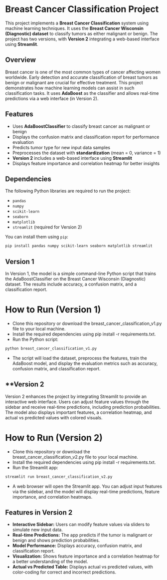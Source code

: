 # **Breast Cancer Classification Project**

This project implements a **Breast Cancer Classification** system using machine learning techniques. It uses the **Breast Cancer Wisconsin (Diagnostic) dataset** to classify tumors as either malignant or benign. The project has two versions, with **Version 2** integrating a web-based interface using **Streamlit**.

## **Overview**

Breast cancer is one of the most common types of cancer affecting women worldwide. Early detection and accurate classification of breast tumors as benign or malignant are crucial for effective treatment. This project demonstrates how machine learning models can assist in such classification tasks. It uses **AdaBoost** as the classifier and allows real-time predictions via a web interface (in Version 2).

## **Features**

- Uses **AdaBoostClassifier** to classify breast cancer as malignant or benign
- Displays the confusion matrix and classification report for performance evaluation
- Predicts tumor type for new input data samples
- Preprocesses the dataset with **standardization** (mean = 0, variance = 1)
- **Version 2** includes a web-based interface using **Streamlit**
- Displays feature importance and correlation heatmap for better insights

## **Dependencies**

The following Python libraries are required to run the project:

- `pandas`
- `numpy`
- `scikit-learn`
- `seaborn`
- `matplotlib`
- `streamlit` (required for Version 2)

You can install them using `pip`:

```bash
pip install pandas numpy scikit-learn seaborn matplotlib streamlit
```

## **Version 1**
In Version 1, the model is a simple command-line Python script that trains the AdaBoostClassifier on the Breast Cancer Wisconsin (Diagnostic) dataset. The results include accuracy, a confusion matrix, and a classification report.

# **How to Run (Version 1)**

- Clone this repository or download the breast_cancer_classification_v1.py file to your local machine.
- Install the required dependencies using pip install -r requirements.txt.
- Run the Python script:
```bash
python breast_cancer_classification_v1.py
```
- The script will load the dataset, preprocess the features, train the AdaBoost model, and display the evaluation metrics such as accuracy, confusion matrix, and classification report.

## **Version 2
Version 2 enhances the project by integrating Streamlit to provide an interactive web interface. Users can adjust feature values through the sidebar and receive real-time predictions, including prediction probabilities. The model also displays important features, a correlation heatmap, and actual vs predicted values with colored visuals.

# **How to Run (Version 2)**
- Clone this repository or download the breast_cancer_classification_v2.py file to your local machine.
- Install the required dependencies using pip install -r requirements.txt.
- Run the Streamlit app:
```bash
streamlit run breast_cancer_classification_v2.py
```
- A web browser will open the Streamlit app. You can adjust input features via the sidebar, and the model will display real-time predictions, feature importance, and correlation heatmaps.

## **Features in Version 2**
- **Interactive Sidebar:** Users can modify feature values via sliders to simulate new input data.
- **Real-time Predictions:** The app predicts if the tumor is malignant or benign and shows prediction probabilities.
- **Model Performance:** Displays accuracy, confusion matrix, and classification report.
- **Visualization:** Shows feature importance and a correlation heatmap for a better understanding of the model.
- **Actual vs Predicted Table:** Displays actual vs predicted values, with color-coding for correct and incorrect predictions.
